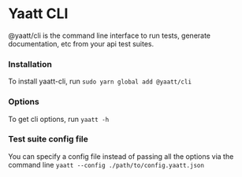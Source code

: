 # Yaatt CLI
@yaatt/cli is the command line interface to run tests, generate documentation, etc from your api test suites.


### Installation

To install yaatt-cli, run
```sudo yarn global add @yaatt/cli```


### Options

To get cli options, run
```yaatt -h```


### Test suite config file

You can specify a config file instead of passing all the options via the command line
```yaatt --config ./path/to/config.yaatt.json```
